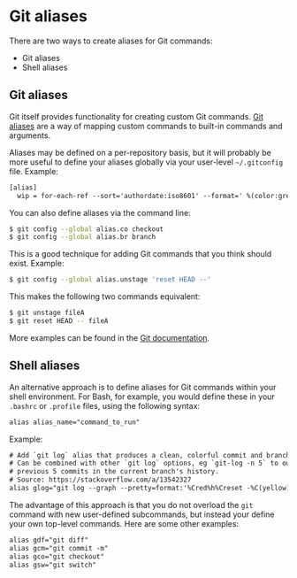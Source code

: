 # Git aliases

There are two ways to create aliases for Git commands:

- Git aliases
- Shell aliases

## Git aliases

Git itself provides functionality for creating custom Git commands. [Git aliases](//git-scm.com/book/en/v2/Git-Basics-Git-Aliases) are a way of mapping custom commands to built-in commands and arguments.

Aliases may be defined on a per-repository basis, but it will probably be more useful to define your aliases globally via your user-level `~/.gitconfig` file. Example:

```txt
[alias]
  wip = for-each-ref --sort='authordate:iso8601' --format=' %(color:green)%(authordate:relative)%09%(color:white)%(refname:short)' refs/heads
```

You can also define aliases via the command line:

```sh
$ git config --global alias.co checkout
$ git config --global alias.br branch
```

This is a good technique for adding Git commands that you think should exist. Example:

```sh
$ git config --global alias.unstage 'reset HEAD --'
```

This makes the following two commands equivalent:

```sh
$ git unstage fileA
$ git reset HEAD -- fileA
```

More examples can be found in the [Git documentation](//git-scm.com/book/en/v2/Git-Basics-Git-Aliases).

## Shell aliases

An alternative approach is to define aliases for Git commands within your shell environment. For Bash, for example, you would define these in your `.bashrc` or `.profile` files, using the following syntax:

```txt
alias alias_name="command_to_run"
```

Example:

```txt
# Add `git log` alias that produces a clean, colorful commit and branching history.
# Can be combined with other `git log` options, eg `git-log -n 5` to output only the
# previous 5 commits in the current branch's history.
# Source: https://stackoverflow.com/a/13542327
alias glog="git log --graph --pretty=format:'%Cred%h%Creset -%C(yellow)%d%Creset %s %Cgreen(%cr) %C(bold blue)<%an>%Creset' --abbrev-commit"
```

The advantage of this approach is that you do not overload the `git` command with new user-defined subcommands, but instead your define your own top-level commands. Here are some other examples:

```txt
alias gdf="git diff"
alias gcm="git commit -m"
alias gco="git checkout"
alias gsw="git switch"
```
